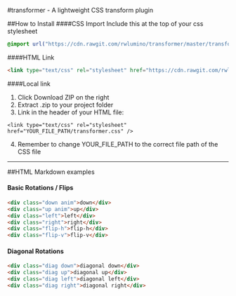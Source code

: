 #transformer - A lightweight CSS transform plugin

##How to Install
####CSS Import
Include this at the top of your css stylesheet
```css
@import url("https://cdn.rawgit.com/rwlumino/transformer/master/transformer.css") all;
```
####HTML Link
```html
<link type="text/css" rel="stylesheet" href="https://cdn.rawgit.com/rwlumino/transformer/master/transformer.css" />
```
####Local link
1. Click Download ZIP on the right
2. Extract .zip to your project folder
3. Link in the header of your HTML file:
  ```
  <link type="text/css" rel="stylesheet" href="YOUR_FILE_PATH/transformer.css" />
  ```
4. Remember to change YOUR_FILE_PATH to the correct file path of the CSS file

---

##HTML Markdown examples
#### Basic Rotations / Flips
```html
<div class="down anim">down</div>
<div class="up anim">up</div>
<div class="left">left</div>
<div class="right">right</div>
<div class="flip-h">flip-h</div>
<div class="flip-v">flip-v</div>
```

#### Diagonal Rotations
```html
<div class="diag down">diagonal down</div>
<div class="diag up">diagonal up</div>
<div class="diag left">diagonal left</div>
<div class="diag right">diagonal right</div>
```
